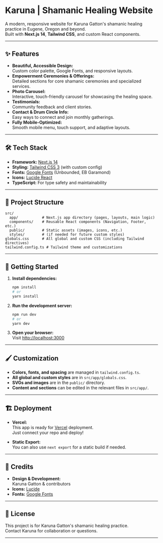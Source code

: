 # Karuna | Shamanic Healing Website

A modern, responsive website for Karuna Gatton's shamanic healing practice in Eugene, Oregon and beyond.  
Built with **Next.js 14**, **Tailwind CSS**, and custom React components.

---

## ✨ Features

- **Beautiful, Accessible Design:**  
  Custom color palette, Google Fonts, and responsive layouts.
- **Empowerment Ceremonies & Offerings:**  
  Detailed sections for core shamanic ceremonies and specialized services.
- **Photo Carousel:**  
  Interactive, touch-friendly carousel for showcasing the healing space.
- **Testimonials:**  
  Community feedback and client stories.
- **Contact & Drum Circle Info:**  
  Easy ways to connect and join monthly gatherings.
- **Fully Mobile-Optimized:**  
  Smooth mobile menu, touch support, and adaptive layouts.

---

## 🛠️ Tech Stack

- **Framework:** [Next.js 14](https://nextjs.org/)
- **Styling:** [Tailwind CSS 3](https://tailwindcss.com/) (with custom config)
- **Fonts:** [Google Fonts](https://fonts.google.com/) (Unbounded, EB Garamond)
- **Icons:** [Lucide React](https://lucide.dev/)
- **TypeScript:** For type safety and maintainability

---

## 📁 Project Structure

```
src/
  app/           # Next.js app directory (pages, layouts, main logic)
  components/    # Reusable React components (Navigation, Footer, etc.)
  public/        # Static assets (images, icons, etc.)
  styles/        # (if needed for future custom styles)
globals.css      # All global and custom CSS (including Tailwind directives)
tailwind.config.ts # Tailwind theme and customizations
```

---

## 🚀 Getting Started

1. **Install dependencies:**
   ```bash
   npm install
   # or
   yarn install
   ```

2. **Run the development server:**
   ```bash
   npm run dev
   # or
   yarn dev
   ```

3. **Open your browser:**  
   Visit [http://localhost:3000](http://localhost:3000)

---

## 🖌️ Customization

- **Colors, fonts, and spacing** are managed in `tailwind.config.ts`.
- **All global and custom styles** are in `src/app/globals.css`.
- **SVGs and images** are in the `public/` directory.
- **Content and sections** can be edited in the relevant files in `src/app/`.

---

## 🏗️ Deployment

- **Vercel:**  
  This app is ready for [Vercel](https://vercel.com/) deployment.  
  Just connect your repo and deploy!

- **Static Export:**  
  You can also use `next export` for a static build if needed.

---

## 🤝 Credits

- **Design & Development:**  
  Karuna Gatton & contributors
- **Icons:** [Lucide](https://lucide.dev/)
- **Fonts:** [Google Fonts](https://fonts.google.com/)

---

## 📄 License

This project is for Karuna Gatton's shamanic healing practice.  
Contact Karuna for collaboration or questions.

---
